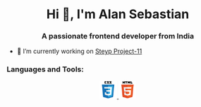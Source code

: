 <h1 align="center">Hi 👋, I'm Alan Sebastian</h1>
<h3 align="center">A passionate frontend developer from India</h3>

- 🔭 I’m currently working on [Steyp Project-11](https://alanthadathil.github.io/Steyp_task11/)

<h3 align="centercenter">Languages and Tools:</h3>
<p align="center"> <a href="https://www.w3schools.com/css/" target="_blank" rel="noreferrer"> <img src="https://raw.githubusercontent.com/devicons/devicon/master/icons/css3/css3-original-wordmark.svg" alt="css3" width="40" height="40"/> </a> <a href="https://www.w3.org/html/" target="_blank" rel="noreferrer"> <img src="https://raw.githubusercontent.com/devicons/devicon/master/icons/html5/html5-original-wordmark.svg" alt="html5" width="40" height="40"/> </a> </p>
